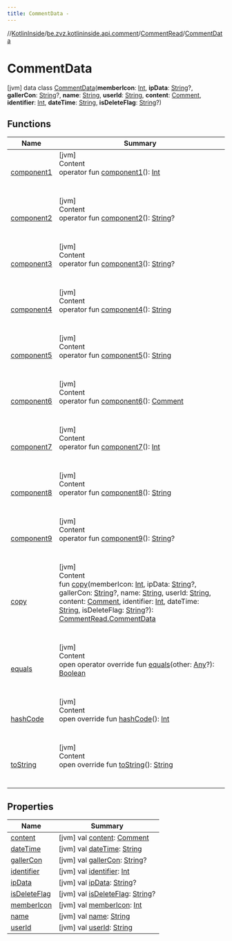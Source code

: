 ```yaml
---
title: CommentData -
---
```

//[KotlinInside](../../../index.md)/[be.zvz.kotlininside.api.comment](../../index.md)/[CommentRead](../index.md)/[CommentData](index.md)



# CommentData  
 [jvm] data class [CommentData](index.md)(**memberIcon**: [Int](https://kotlinlang.org/api/latest/jvm/stdlib/kotlin/-int/index.html), **ipData**: [String](https://kotlinlang.org/api/latest/jvm/stdlib/kotlin/-string/index.html)?, **gallerCon**: [String](https://kotlinlang.org/api/latest/jvm/stdlib/kotlin/-string/index.html)?, **name**: [String](https://kotlinlang.org/api/latest/jvm/stdlib/kotlin/-string/index.html), **userId**: [String](https://kotlinlang.org/api/latest/jvm/stdlib/kotlin/-string/index.html), **content**: [Comment](../../../be.zvz.kotlininside.api.type.comment/-comment/index.md), **identifier**: [Int](https://kotlinlang.org/api/latest/jvm/stdlib/kotlin/-int/index.html), **dateTime**: [String](https://kotlinlang.org/api/latest/jvm/stdlib/kotlin/-string/index.html), **isDeleteFlag**: [String](https://kotlinlang.org/api/latest/jvm/stdlib/kotlin/-string/index.html)?)   


## Functions  
  
|  Name|  Summary| 
|---|---|
| <a name="be.zvz.kotlininside.api.comment/CommentRead.CommentData/component1/#/PointingToDeclaration/"></a>[component1](component1.md)| <a name="be.zvz.kotlininside.api.comment/CommentRead.CommentData/component1/#/PointingToDeclaration/"></a>[jvm]  <br>Content  <br>operator fun [component1](component1.md)(): [Int](https://kotlinlang.org/api/latest/jvm/stdlib/kotlin/-int/index.html)  <br><br><br>
| <a name="be.zvz.kotlininside.api.comment/CommentRead.CommentData/component2/#/PointingToDeclaration/"></a>[component2](component2.md)| <a name="be.zvz.kotlininside.api.comment/CommentRead.CommentData/component2/#/PointingToDeclaration/"></a>[jvm]  <br>Content  <br>operator fun [component2](component2.md)(): [String](https://kotlinlang.org/api/latest/jvm/stdlib/kotlin/-string/index.html)?  <br><br><br>
| <a name="be.zvz.kotlininside.api.comment/CommentRead.CommentData/component3/#/PointingToDeclaration/"></a>[component3](component3.md)| <a name="be.zvz.kotlininside.api.comment/CommentRead.CommentData/component3/#/PointingToDeclaration/"></a>[jvm]  <br>Content  <br>operator fun [component3](component3.md)(): [String](https://kotlinlang.org/api/latest/jvm/stdlib/kotlin/-string/index.html)?  <br><br><br>
| <a name="be.zvz.kotlininside.api.comment/CommentRead.CommentData/component4/#/PointingToDeclaration/"></a>[component4](component4.md)| <a name="be.zvz.kotlininside.api.comment/CommentRead.CommentData/component4/#/PointingToDeclaration/"></a>[jvm]  <br>Content  <br>operator fun [component4](component4.md)(): [String](https://kotlinlang.org/api/latest/jvm/stdlib/kotlin/-string/index.html)  <br><br><br>
| <a name="be.zvz.kotlininside.api.comment/CommentRead.CommentData/component5/#/PointingToDeclaration/"></a>[component5](component5.md)| <a name="be.zvz.kotlininside.api.comment/CommentRead.CommentData/component5/#/PointingToDeclaration/"></a>[jvm]  <br>Content  <br>operator fun [component5](component5.md)(): [String](https://kotlinlang.org/api/latest/jvm/stdlib/kotlin/-string/index.html)  <br><br><br>
| <a name="be.zvz.kotlininside.api.comment/CommentRead.CommentData/component6/#/PointingToDeclaration/"></a>[component6](component6.md)| <a name="be.zvz.kotlininside.api.comment/CommentRead.CommentData/component6/#/PointingToDeclaration/"></a>[jvm]  <br>Content  <br>operator fun [component6](component6.md)(): [Comment](../../../be.zvz.kotlininside.api.type.comment/-comment/index.md)  <br><br><br>
| <a name="be.zvz.kotlininside.api.comment/CommentRead.CommentData/component7/#/PointingToDeclaration/"></a>[component7](component7.md)| <a name="be.zvz.kotlininside.api.comment/CommentRead.CommentData/component7/#/PointingToDeclaration/"></a>[jvm]  <br>Content  <br>operator fun [component7](component7.md)(): [Int](https://kotlinlang.org/api/latest/jvm/stdlib/kotlin/-int/index.html)  <br><br><br>
| <a name="be.zvz.kotlininside.api.comment/CommentRead.CommentData/component8/#/PointingToDeclaration/"></a>[component8](component8.md)| <a name="be.zvz.kotlininside.api.comment/CommentRead.CommentData/component8/#/PointingToDeclaration/"></a>[jvm]  <br>Content  <br>operator fun [component8](component8.md)(): [String](https://kotlinlang.org/api/latest/jvm/stdlib/kotlin/-string/index.html)  <br><br><br>
| <a name="be.zvz.kotlininside.api.comment/CommentRead.CommentData/component9/#/PointingToDeclaration/"></a>[component9](component9.md)| <a name="be.zvz.kotlininside.api.comment/CommentRead.CommentData/component9/#/PointingToDeclaration/"></a>[jvm]  <br>Content  <br>operator fun [component9](component9.md)(): [String](https://kotlinlang.org/api/latest/jvm/stdlib/kotlin/-string/index.html)?  <br><br><br>
| <a name="be.zvz.kotlininside.api.comment/CommentRead.CommentData/copy/#kotlin.Int#kotlin.String?#kotlin.String?#kotlin.String#kotlin.String#be.zvz.kotlininside.api.type.comment.Comment#kotlin.Int#kotlin.String#kotlin.String?/PointingToDeclaration/"></a>[copy](copy.md)| <a name="be.zvz.kotlininside.api.comment/CommentRead.CommentData/copy/#kotlin.Int#kotlin.String?#kotlin.String?#kotlin.String#kotlin.String#be.zvz.kotlininside.api.type.comment.Comment#kotlin.Int#kotlin.String#kotlin.String?/PointingToDeclaration/"></a>[jvm]  <br>Content  <br>fun [copy](copy.md)(memberIcon: [Int](https://kotlinlang.org/api/latest/jvm/stdlib/kotlin/-int/index.html), ipData: [String](https://kotlinlang.org/api/latest/jvm/stdlib/kotlin/-string/index.html)?, gallerCon: [String](https://kotlinlang.org/api/latest/jvm/stdlib/kotlin/-string/index.html)?, name: [String](https://kotlinlang.org/api/latest/jvm/stdlib/kotlin/-string/index.html), userId: [String](https://kotlinlang.org/api/latest/jvm/stdlib/kotlin/-string/index.html), content: [Comment](../../../be.zvz.kotlininside.api.type.comment/-comment/index.md), identifier: [Int](https://kotlinlang.org/api/latest/jvm/stdlib/kotlin/-int/index.html), dateTime: [String](https://kotlinlang.org/api/latest/jvm/stdlib/kotlin/-string/index.html), isDeleteFlag: [String](https://kotlinlang.org/api/latest/jvm/stdlib/kotlin/-string/index.html)?): [CommentRead.CommentData](index.md)  <br><br><br>
| <a name="kotlin/Any/equals/#kotlin.Any?/PointingToDeclaration/"></a>[equals](../../../be.zvz.kotlininside.utils/-string-util/-companion/index.md#%5Bkotlin%2FAny%2Fequals%2F%23kotlin.Any%3F%2FPointingToDeclaration%2F%5D%2FFunctions%2F578868537)| <a name="kotlin/Any/equals/#kotlin.Any?/PointingToDeclaration/"></a>[jvm]  <br>Content  <br>open operator override fun [equals](../../../be.zvz.kotlininside.utils/-string-util/-companion/index.md#%5Bkotlin%2FAny%2Fequals%2F%23kotlin.Any%3F%2FPointingToDeclaration%2F%5D%2FFunctions%2F578868537)(other: [Any](https://kotlinlang.org/api/latest/jvm/stdlib/kotlin/-any/index.html)?): [Boolean](https://kotlinlang.org/api/latest/jvm/stdlib/kotlin/-boolean/index.html)  <br><br><br>
| <a name="kotlin/Any/hashCode/#/PointingToDeclaration/"></a>[hashCode](../../../be.zvz.kotlininside.utils/-string-util/-companion/index.md#%5Bkotlin%2FAny%2FhashCode%2F%23%2FPointingToDeclaration%2F%5D%2FFunctions%2F578868537)| <a name="kotlin/Any/hashCode/#/PointingToDeclaration/"></a>[jvm]  <br>Content  <br>open override fun [hashCode](../../../be.zvz.kotlininside.utils/-string-util/-companion/index.md#%5Bkotlin%2FAny%2FhashCode%2F%23%2FPointingToDeclaration%2F%5D%2FFunctions%2F578868537)(): [Int](https://kotlinlang.org/api/latest/jvm/stdlib/kotlin/-int/index.html)  <br><br><br>
| <a name="kotlin/Any/toString/#/PointingToDeclaration/"></a>[toString](../../../be.zvz.kotlininside.utils/-string-util/-companion/index.md#%5Bkotlin%2FAny%2FtoString%2F%23%2FPointingToDeclaration%2F%5D%2FFunctions%2F578868537)| <a name="kotlin/Any/toString/#/PointingToDeclaration/"></a>[jvm]  <br>Content  <br>open override fun [toString](../../../be.zvz.kotlininside.utils/-string-util/-companion/index.md#%5Bkotlin%2FAny%2FtoString%2F%23%2FPointingToDeclaration%2F%5D%2FFunctions%2F578868537)(): [String](https://kotlinlang.org/api/latest/jvm/stdlib/kotlin/-string/index.html)  <br><br><br>


## Properties  
  
|  Name|  Summary| 
|---|---|
| <a name="be.zvz.kotlininside.api.comment/CommentRead.CommentData/content/#/PointingToDeclaration/"></a>[content](content.md)| <a name="be.zvz.kotlininside.api.comment/CommentRead.CommentData/content/#/PointingToDeclaration/"></a> [jvm] val [content](content.md): [Comment](../../../be.zvz.kotlininside.api.type.comment/-comment/index.md)   <br>
| <a name="be.zvz.kotlininside.api.comment/CommentRead.CommentData/dateTime/#/PointingToDeclaration/"></a>[dateTime](date-time.md)| <a name="be.zvz.kotlininside.api.comment/CommentRead.CommentData/dateTime/#/PointingToDeclaration/"></a> [jvm] val [dateTime](date-time.md): [String](https://kotlinlang.org/api/latest/jvm/stdlib/kotlin/-string/index.html)   <br>
| <a name="be.zvz.kotlininside.api.comment/CommentRead.CommentData/gallerCon/#/PointingToDeclaration/"></a>[gallerCon](galler-con.md)| <a name="be.zvz.kotlininside.api.comment/CommentRead.CommentData/gallerCon/#/PointingToDeclaration/"></a> [jvm] val [gallerCon](galler-con.md): [String](https://kotlinlang.org/api/latest/jvm/stdlib/kotlin/-string/index.html)?   <br>
| <a name="be.zvz.kotlininside.api.comment/CommentRead.CommentData/identifier/#/PointingToDeclaration/"></a>[identifier](identifier.md)| <a name="be.zvz.kotlininside.api.comment/CommentRead.CommentData/identifier/#/PointingToDeclaration/"></a> [jvm] val [identifier](identifier.md): [Int](https://kotlinlang.org/api/latest/jvm/stdlib/kotlin/-int/index.html)   <br>
| <a name="be.zvz.kotlininside.api.comment/CommentRead.CommentData/ipData/#/PointingToDeclaration/"></a>[ipData](ip-data.md)| <a name="be.zvz.kotlininside.api.comment/CommentRead.CommentData/ipData/#/PointingToDeclaration/"></a> [jvm] val [ipData](ip-data.md): [String](https://kotlinlang.org/api/latest/jvm/stdlib/kotlin/-string/index.html)?   <br>
| <a name="be.zvz.kotlininside.api.comment/CommentRead.CommentData/isDeleteFlag/#/PointingToDeclaration/"></a>[isDeleteFlag](is-delete-flag.md)| <a name="be.zvz.kotlininside.api.comment/CommentRead.CommentData/isDeleteFlag/#/PointingToDeclaration/"></a> [jvm] val [isDeleteFlag](is-delete-flag.md): [String](https://kotlinlang.org/api/latest/jvm/stdlib/kotlin/-string/index.html)?   <br>
| <a name="be.zvz.kotlininside.api.comment/CommentRead.CommentData/memberIcon/#/PointingToDeclaration/"></a>[memberIcon](member-icon.md)| <a name="be.zvz.kotlininside.api.comment/CommentRead.CommentData/memberIcon/#/PointingToDeclaration/"></a> [jvm] val [memberIcon](member-icon.md): [Int](https://kotlinlang.org/api/latest/jvm/stdlib/kotlin/-int/index.html)   <br>
| <a name="be.zvz.kotlininside.api.comment/CommentRead.CommentData/name/#/PointingToDeclaration/"></a>[name](name.md)| <a name="be.zvz.kotlininside.api.comment/CommentRead.CommentData/name/#/PointingToDeclaration/"></a> [jvm] val [name](name.md): [String](https://kotlinlang.org/api/latest/jvm/stdlib/kotlin/-string/index.html)   <br>
| <a name="be.zvz.kotlininside.api.comment/CommentRead.CommentData/userId/#/PointingToDeclaration/"></a>[userId](user-id.md)| <a name="be.zvz.kotlininside.api.comment/CommentRead.CommentData/userId/#/PointingToDeclaration/"></a> [jvm] val [userId](user-id.md): [String](https://kotlinlang.org/api/latest/jvm/stdlib/kotlin/-string/index.html)   <br>


